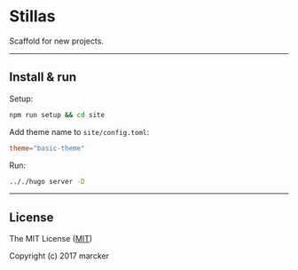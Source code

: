 # Stillas

Scaffold for new projects.

---

## Install & run

Setup:

```bash
npm run setup && cd site
```

Add theme name to `site/config.toml`:

```toml
theme="basic-theme"
```

Run:

```bash
.././hugo server -D
```

---

## License

The MIT License ([MIT](https://github.com/stillas/stillas/blob/development/license.md))

Copyright (c) 2017 marcker
